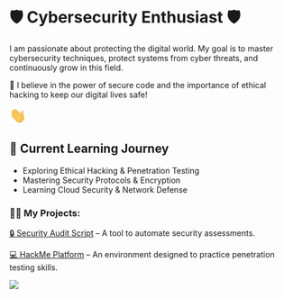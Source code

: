 <h1>🛡️ Cybersecurity Enthusiast 🛡️</h1>

<p>I am passionate about protecting the digital world. My goal is to master cybersecurity techniques, protect systems from cyber threats, and continuously grow in this field.</p>

<p>🔐 I believe in the power of secure code and the importance of ethical hacking to keep our digital lives safe!</p>

<img src="https://raw.githubusercontent.com/Mithila-Panagoda/Mithila-Panagoda/master/wave.gif" width="30px">

<h2>🚀 Current Learning Journey</h2>
<ul>
    <li>Exploring Ethical Hacking & Penetration Testing</li>
    <li>Mastering Security Protocols & Encryption</li>
    <li>Learning Cloud Security & Network Defense</li>
</ul>

<h3>👨‍💻 My Projects:</h3>
<p><a href="https://github.com/erandime/cybersecurity-project">🔒 Security Audit Script</a> – A tool to automate security assessments.</p>
<p><a href="https://github.com/erandime/hackme">💻 HackMe Platform</a> – An environment designed to practice penetration testing skills.</p>

<img src="https://media.giphy.com/media/KbL9vEdwDAlsk/giphy.gif" width="400px">
